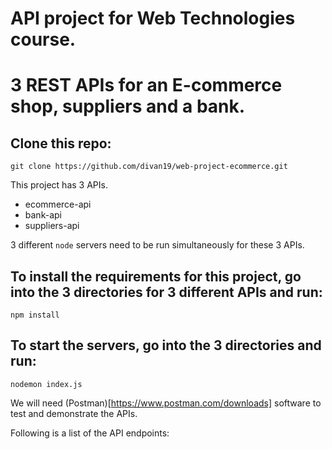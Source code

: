 # API project for Web Technologies course.

# 3 REST APIs for an E-commerce shop, suppliers and a bank. 


## Clone this repo:
```
git clone https://github.com/divan19/web-project-ecommerce.git
```

This project has 3 APIs. 
- ecommerce-api
- bank-api
- suppliers-api

3 different `node` servers need to be run simultaneously for these 3 APIs.

## To install the requirements for this project, go into the 3 directories for 3 different APIs and run:
```
npm install
```

## To start the servers, go into the 3 directories and run:
```
nodemon index.js
```

We will need (Postman)[https://www.postman.com/downloads] software to test and demonstrate the APIs. 

Following is a list of the API endpoints:
`
`
